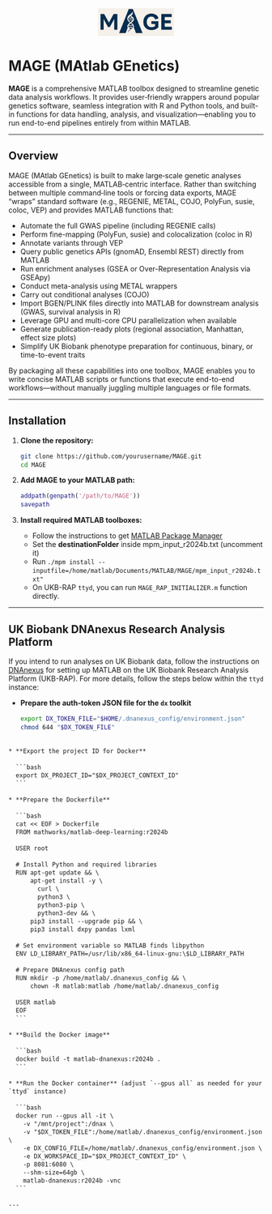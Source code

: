 <p align="center">
  <img src="docs/image/logo.png" alt="MAGE Logo" width="150"/>
</p>

# MAGE (MAtlab GEnetics)

**MAGE** is a comprehensive MATLAB toolbox designed to streamline genetic data analysis workflows. It provides user‐friendly wrappers around popular genetics software, seamless integration with R and Python tools, and built-in functions for data handling, analysis, and visualization—enabling you to run end-to-end pipelines entirely from within MATLAB.

---

## Overview

MAGE (MAtlab GEnetics) is built to make large‐scale genetic analyses accessible from a single, MATLAB‐centric interface. Rather than switching between multiple command‐line tools or forcing data exports, MAGE “wraps” standard software (e.g., REGENIE, METAL, COJO, PolyFun, susie, coloc, VEP) and provides MATLAB functions that:

* Automate the full GWAS pipeline (including REGENIE calls)
* Perform fine-mapping (PolyFun, susie) and colocalization (coloc in R)
* Annotate variants through VEP
* Query public genetics APIs (gnomAD, Ensembl REST) directly from MATLAB
* Run enrichment analyses (GSEA or Over-Representation Analysis via GSEApy)
* Conduct meta-analysis using METAL wrappers
* Carry out conditional analyses (COJO)
* Import BGEN/PLINK files directly into MATLAB for downstream analysis (GWAS, survival analysis in R)
* Leverage GPU and multi-core CPU parallelization when available
* Generate publication-ready plots (regional association, Manhattan, effect size plots)
* Simplify UK Biobank phenotype preparation for continuous, binary, or time-to-event traits

By packaging all these capabilities into one toolbox, MAGE enables you to write concise MATLAB scripts or functions that execute end-to-end workflows—without manually juggling multiple languages or file formats.

---


## Installation

1. **Clone the repository:**

   ```bash
   git clone https://github.com/yourusername/MAGE.git
   cd MAGE
   ```

2. **Add MAGE to your MATLAB path:**

   ```matlab
   addpath(genpath('/path/to/MAGE'))
   savepath
   ```

3. **Install required MATLAB toolboxes:**

   * Follow the instructions to get [MATLAB Package Manager](https://mathworks.com/help/install/ug/get-mpm-os-command-line.html)
   * Set the **destinationFolder** inside mpm_input_r2024b.txt (uncomment it)
   * Run `./mpm install --inputfile=/home/matlab/Documents/MATLAB/MAGE/mpm_input_r2024b.txt"`
	* On UKB-RAP `ttyd`, you can run `MAGE_RAP_INITIALIZER.m` function directly. 

---

## UK Biobank DNAnexus Research Analysis Platform

If you intend to run analyses on UK Biobank data, follow the instructions on [DNAnexus](https://community.ukbiobank.ac.uk/hc/en-gb/articles/24999460813597-Working-with-MATLAB) for setting up MATLAB on the UK Biobank Research Analysis Platform (UKB-RAP). For more details, follow the steps below within the `ttyd` instance:

- **Prepare the auth‐token JSON file for the `dx` toolkit**  
  ```bash
  export DX_TOKEN_FILE="$HOME/.dnanexus_config/environment.json"
  chmod 644 "$DX_TOKEN_FILE"
````

* **Export the project ID for Docker**

  ```bash
  export DX_PROJECT_ID="$DX_PROJECT_CONTEXT_ID"
  ```

* **Prepare the Dockerfile**

  ```bash
  cat << EOF > Dockerfile
  FROM mathworks/matlab-deep-learning:r2024b

  USER root

  # Install Python and required libraries
  RUN apt-get update && \
      apt-get install -y \
        curl \
        python3 \
        python3-pip \
        python3-dev && \
      pip3 install --upgrade pip && \
      pip3 install dxpy pandas lxml

  # Set environment variable so MATLAB finds libpython
  ENV LD_LIBRARY_PATH=/usr/lib/x86_64-linux-gnu:\$LD_LIBRARY_PATH

  # Prepare DNAnexus config path
  RUN mkdir -p /home/matlab/.dnanexus_config && \
      chown -R matlab:matlab /home/matlab/.dnanexus_config

  USER matlab
  EOF
  ```

* **Build the Docker image**

  ```bash
  docker build -t matlab-dnanexus:r2024b .
  ```

* **Run the Docker container** (adjust `--gpus all` as needed for your `ttyd` instance)

  ```bash
  docker run --gpus all -it \
    -v "/mnt/project":/dnax \
    -v "$DX_TOKEN_FILE":/home/matlab/.dnanexus_config/environment.json \
    -e DX_CONFIG_FILE=/home/matlab/.dnanexus_config/environment.json \
    -e DX_WORKSPACE_ID="$DX_PROJECT_CONTEXT_ID" \
    -p 8081:6080 \
    --shm-size=64gb \
    matlab-dnanexus:r2024b -vnc
  ```

---
